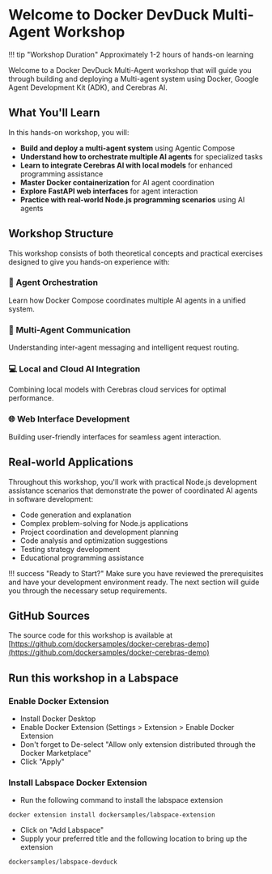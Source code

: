 # Welcome to Docker DevDuck Multi-Agent Workshop

!!! tip "Workshop Duration"
    Approximately 1-2 hours of hands-on learning

Welcome to a Docker DevDuck Multi-Agent workshop that will guide you through building and deploying a Multi-agent system using Docker, Google Agent Development Kit (ADK), and Cerebras AI.

## What You'll Learn

In this hands-on workshop, you will:

- **Build and deploy a multi-agent system** using Agentic Compose
- **Understand how to orchestrate multiple AI agents** for specialized tasks  
- **Learn to integrate Cerebras AI with local models** for enhanced programming assistance
- **Master Docker containerization** for AI agent coordination
- **Explore FastAPI web interfaces** for agent interaction
- **Practice with real-world Node.js programming scenarios** using AI agents

## Workshop Structure

This workshop consists of both theoretical concepts and practical exercises designed to give you hands-on experience with:

### 🎼 Agent Orchestration
Learn how Docker Compose coordinates multiple AI agents in a unified system.

### 🤖 Multi-Agent Communication  
Understanding inter-agent messaging and intelligent request routing.

### 💻 Local and Cloud AI Integration
Combining local models with Cerebras cloud services for optimal performance.

### 🌐 Web Interface Development
Building user-friendly interfaces for seamless agent interaction.

## Real-world Applications

Throughout this workshop, you'll work with practical Node.js development assistance scenarios that demonstrate the power of coordinated AI agents in software development:

- Code generation and explanation
- Complex problem-solving for Node.js applications
- Project coordination and development planning  
- Code analysis and optimization suggestions
- Testing strategy development
- Educational programming assistance

!!! success "Ready to Start?"
    Make sure you have reviewed the prerequisites and have your development environment ready. The next section will guide you through the necessary setup requirements.

## GitHub Sources

The source code for this workshop is available at [https://github.com/dockersamples/docker-cerebras-demo](https://github.com/dockersamples/docker-cerebras-demo)


## Run this workshop in a Labspace

### Enable Docker Extension

- Install Docker Desktop
- Enable Docker Extension (Settings > Extension > Enable Docker Extension
- Don't forget to De-select "Allow only extension distributed through the Docker Marketplace"
- Click "Apply"

### Install Labspace Docker Extension

- Run the following command to install the labspace extension

```
docker extension install dockersamples/labspace-extension
```

- Click on "Add Labspace"
- Supply your preferred title and the following location to bring up the extension

```
dockersamples/labspace-devduck
```
